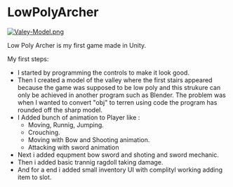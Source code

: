 <div dir="auto">
<h1>LowPolyArcher</h1>
<div>
  
[![Valey-Model.png](https://i.postimg.cc/gjxfNCDm/Valey-Model.png)](https://postimg.cc/bSjCvFWB)
  
Low Poly Archer is my first game made in Unity.
  

My first steps:  
  - I started by programming the controls to make it look good.
  - Then I created a model of the valley where the first stairs appeared because the game was supposed to be low poly and this strukure can only be achieved in another       program such as Blender. The problem was when I wanted to convert "obj" to terren using code
    the program has rounded off the sharp model.
  - I Added bunch of animation to Player like :
    - Moving, Runnig, Jumping.
    - Crouching.
    - Moving with Bow and Shooting animation.
    - Attacking with sword animation
  - Next i added equpment bow sword and shoting and sword mechanic.
  - Then i added basic trannig ragdoll taking damage.
  - And for a end i added small inventory UI with complityl working adding item to slot.
    
